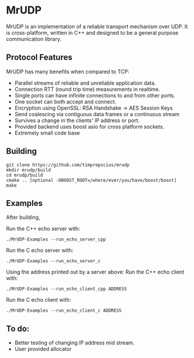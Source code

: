 MrUDP
======

MrUDP is an implementation of a reliable transport mechanism over UDP.
It is cross-platform, written in C++ and designed to be a general purpose communication library.

## Protocol Features

MrUDP has many benefits when compared to TCP:

  * Parallel streams of reliable and unreliable application data.
  * Connection RTT (round trip time) measurements in realtime.
  * Single ports can have infinite connections to and from other ports.
  * One socket can both accept and connect.
  * Encryption using OpenSSL: RSA Handshake -> AES Session Keys
  * Send coalescing via contiguous data frames or a continuous stream
  * Survives a change in the clients' IP address or port.
  * Provided backend uses boost asio for cross platform sockets.
  * Extremely small code base
  
## Building
```
git clone https://github.com/timprepscius/mrudp
mkdir mrudp/build
cd mrudp/build
cmake .. [optional -DBOOST_ROOT=/where/ever/you/have/boost/boost]
make
```

## Examples
After building,

Run the C++ echo server with:
```
./MrUDP-Examples --run_echo_server_cpp
```

Run the C echo server with:
```
./MrUDP-Examples --run_echo_server_c
```

Using the address printed out by a server above:
Run the C++ echo client with:
```
./MrUDP-Examples --run_echo_client_cpp ADDRESS
```

Run the C echo client with:
```
./MrUDP-Examples --run_echo_client_c ADDRESS
```

## To do:
  * Better testing of changing IP address mid stream.
  * User provided allocator
